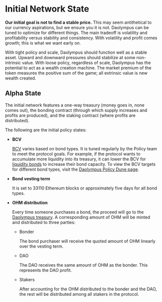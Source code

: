 # Initial Network State

**Our initial goal is not to find a stable price.** This may seem antithetical to our currency aspirations, but we ensure you it is not. Daolympus can be tuned to optimize for different things. The main tradeoff is volatility and profitability versus stability and consistency. With volatility and profit comes growth; this is what we want early on.

With tight policy and scale, Daolympus should function well as a stable asset. Upward and downward pressures should stabilize at some non-intrinsic value. With loose policy, regardless of scale, Daolympus has the potential to act as a wealth creation machine. The market premium of the token measures the positive sum of the game; all extrinsic value is new wealth created.

## Alpha State

The initial network features a one-way treasury \(money goes in, none comes out\), the bonding contract \(through which supply increases and profits are produced\), and the staking contract \(where profits are distributed\).

The following are the initial policy states:

* **BCV**

  [BCV](https://docs.olympusdao.finance/references/glossary#bcv) varies based on bond types. It is tuned regularly by the Policy team to meet the protocol goals. For example, if the protocol wants to accumulate more liquidity into its treasury, it can lower the BCV for [liquidity bonds](https://docs.olympusdao.finance/references/glossary#liquidity-bonds) to increase their bond capacity. To view the BCV targets for different bond types, visit the [Daolympus Policy Dune page](https://dune.xyz/shadow/Daolympus-Policy).

* **Bond vesting term**

  It is set to 33110 Ethereum blocks or approximately five days for all bond types.

* **OHM distribution**

  Every time someone purchases a bond, the proceed will go to the [Daolympus treasury](https://docs.olympusdao.finance/references/contracts#treasury). A corresponding amount of OHM will be minted and distributed to three parties:

  * Bonder

    The bond purchaser will receive the quoted amount of OHM linearly over the vesting term.

  * DAO

    The DAO receives the same amount of OHM as the bonder. This represents the DAO profit.

  * Stakers

    After accounting for the OHM distributed to the bonder and the DAO, the rest will be distributed among all stakers in the protocol.


